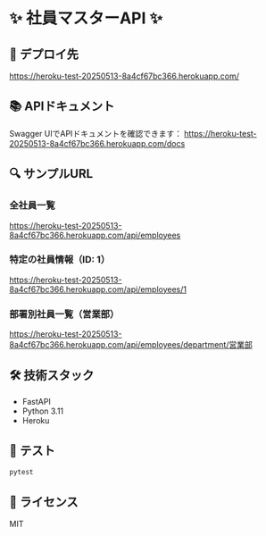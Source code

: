 # ✨ 社員マスターAPI ✨

## 🚀 デプロイ先
https://heroku-test-20250513-8a4cf67bc366.herokuapp.com/

## 📚 APIドキュメント
Swagger UIでAPIドキュメントを確認できます：
https://heroku-test-20250513-8a4cf67bc366.herokuapp.com/docs

## 🔍 サンプルURL

### 全社員一覧
https://heroku-test-20250513-8a4cf67bc366.herokuapp.com/api/employees

### 特定の社員情報（ID: 1）
https://heroku-test-20250513-8a4cf67bc366.herokuapp.com/api/employees/1

### 部署別社員一覧（営業部）
https://heroku-test-20250513-8a4cf67bc366.herokuapp.com/api/employees/department/営業部

## 🛠 技術スタック
- FastAPI
- Python 3.11
- Heroku

## 🧪 テスト
```bash
pytest
```

## 📝 ライセンス
MIT